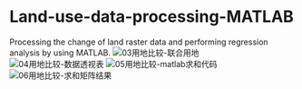 # Land-use-data-processing-MATLAB
Processing the change of land raster data and performing regression analysis by using MATLAB.
![03用地比较-联合用地](https://github.com/user-attachments/assets/9e3d494d-07be-4285-a8e5-d44f3d79a474)
![04用地比较-数据透视表](https://github.com/user-attachments/assets/e8b7547b-625f-4ace-bfd0-09b31a9a73bd)
![05用地比较-matlab求和代码](https://github.com/user-attachments/assets/7dbad992-e270-41e2-b977-a31013aa92d1)
![06用地比较-求和矩阵结果](https://github.com/user-attachments/assets/f2beb6d4-7991-4d25-8b1d-0e46afd895df)
